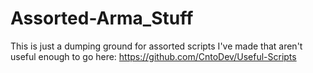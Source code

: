 # Assorted-Arma_Stuff

This is just a dumping ground for assorted scripts I've made that aren't useful enough to go here:
https://github.com/CntoDev/Useful-Scripts
